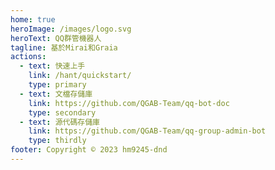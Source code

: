 ```yaml
---
home: true
heroImage: /images/logo.svg
heroText: QQ群管機器人
tagline: 基於Mirai和Graia
actions:
  - text: 快速上手
    link: /hant/quickstart/
    type: primary
  - text: 文檔存儲庫
    link: https://github.com/QGAB-Team/qq-bot-doc
    type: secondary
  - text: 源代碼存儲庫
    link: https://github.com/QGAB-Team/qq-group-admin-bot
    type: thirdly
footer: Copyright © 2023 hm9245-dnd
---
```

